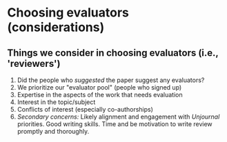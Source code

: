 # Choosing evaluators (considerations)

## Things we consider in choosing evaluators (i.e., 'reviewers')

1. Did the people who _suggested_ the paper suggest any evaluators? &#x20;
2. We prioritize our "evaluator pool" (people who signed up)&#x20;
3. Expertise in the aspects of the work that needs evaluation
4. Interest in the topic/subject
5. Conflicts of interest (especially co-authorships)
6. _Secondary concerns:_ Likely alignment and engagement with _Unjournal_ priorities. Good writing skills. Time and be motivation to write review promptly and thoroughly.

